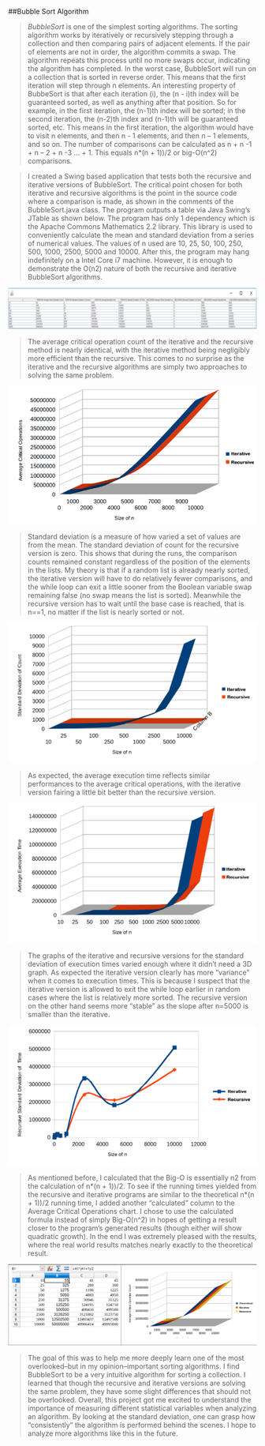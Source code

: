 ##Bubble Sort Algorithm
	
>_BubbleSort_ is one of the simplest sorting algorithms. The sorting algorithm works by iteratively or recursively stepping through a collection and then comparing pairs of adjacent elements. If the pair of elements are not in order, the algorithm commits a swap. The algorithm repeats this process until no more swaps occur, indicating the algorithm has completed. In the worst case, BubbleSort will run on a collection that is sorted in reverse order. This means that the first iteration will step through n elements. An interesting property of BubbeSort is that after each iteration (i), the (n - i)th index will be guaranteed sorted, as well as anything after that position. So for example, in the first iteration, the (n-1)th index will be sorted; in the second iteration, the (n-2)th index and (n-1)th will be guaranteed sorted, etc. This means in the first iteration, the algorithm would have to visit n elements, and then n -  1 elements, and then n – 1 elements, and so on. The number of comparisons can be calculated as n + n -1 + n – 2 + n -3 … + 1. This equals n*(n + 1))/2 or big-O(n^2) comparisons.

>I created a Swing based application that tests both the recursive and iterative versions of BubbleSort. The critical point chosen for both iterative and recursive algorithms is  the point in the source code where a comparison is made, as shown in the comments of the BubbleSort.java class. The program outputs a table via Java Swing’s JTable as shown below. The program has only 1 dependency which is the Apache Commons Mathematics 2.2 library. This library is used to conveniently calculate the mean and standard deviation from a series of numerical values. The values of n used are 10, 25, 50, 100, 250, 500, 1000, 2500, 5000 and 10000. After this, the program may hang indefinitely on a Intel Core i7 machine. However, it is enough to demonstrate the O(n2) nature of both the recursive and iterative BubbleSort algorithms.

![](img/output.png)

>The average critical operation count of the iterative and the recursive method is nearly identical, with the iterative method being negligibly more efficient than the recursive. This comes to no surprise as the iterative and the recursive algorithms are simply two approaches to solving the same problem.

![](img/chart1.png)

>Standard deviation is a measure of how varied a set of values are from the mean. The standard deviation of count for the recursive version is zero. This shows that during the runs, the comparison counts remained constant regardless of the position of the elements in the lists. My theory is that if a random list is already nearly sorted, the iterative version will have to do relatively fewer comparisons, and the while loop can exit a little sooner from the Boolean variable swap remaining false (no swap means the list is sorted). Meanwhile the recursive version has to wait until the base case is reached, that is n==1, no matter if the list is nearly sorted or not.	 

![](img/chart2.png)
 
>As expected, the average execution time reflects similar performances to the average critical operations, with the iterative version fairing a little bit better than the recursive version.

![](img/chart3.png)

>The graphs of the iterative and recursive versions for the standard deviation of execution times varied enough where it didn’t need a 3D graph. As expected the iterative version clearly has more “variance” when it comes to execution times. This is because I suspect that the iterative version is allowed to exit the while loop earlier in random cases where the list is relatively more sorted. The recursive version on the other hand seems more “stable” as the slope after n=5000 is smaller than the iterative.	 

![](img/chart4.png)

>As mentioned before, I calculated that the Big-O is essentially n2 from the calculation of n*(n + 1))/2. To see if the running times yielded from the recursive and iterative programs are similar to the theoretical n*(n + 1))/2 running time, I added another “calculated” column to the Average Critical Operations chart. I chose to use the calculated formula instead of simply Big-O(n^2) in hopes of getting a result closer to the program’s generated results (though either will show quadratic growth). In the end I was extremely pleased with the results, where the real world results matches nearly exactly to the theoretical result.
 	 
![](img/chart5.png)

>The goal of this was to help me more deeply learn one of the most overlooked–but in my opinion–important sorting algorithms. I find BubbleSort to be a very intuitive algorithm for sorting a collection. I learned that though the recursive and iterative versions are solving the same problem, they have some slight differences that should not be overlooked. Overall, this project got me excited to understand the importance of measuring different statistical variables when analyzing an algorithm. By looking at the standard deviation, one can grasp how “consistently” the algorithm is performed behind the scenes. I hope to analyze more algorithms like this in the future.